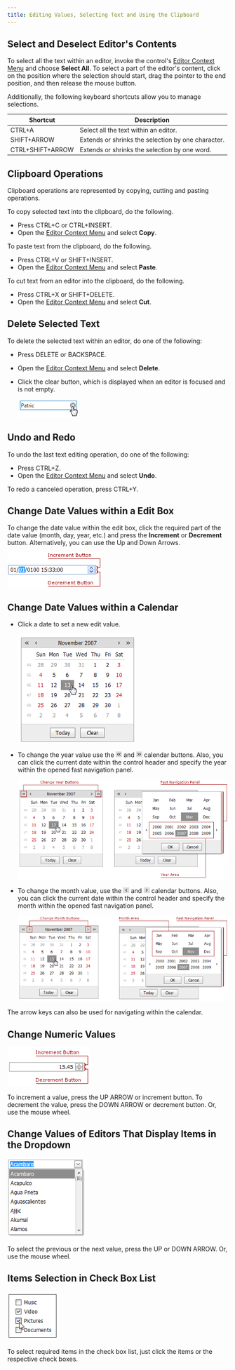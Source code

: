 ```yaml
---
title: Editing Values, Selecting Text and Using the Clipboard
---
```

## Select and Deselect Editor's Contents
To select all the text within an editor, invoke the control's [Editor Context Menu](../../../interface-elements-for-web/articles/editors/editor-context-menu.md) and choose **Select All**. To select a part of the editor's content, click on the position where the selection should start, drag the pointer to the end position, and then release the mouse button.

Additionally, the following keyboard shortcuts allow you to manage selections.

| Shortcut | Description |
|---|---|
| CTRL+A | Select all the text within an editor. |
| SHIFT+ARROW | Extends or shrinks the selection by one character. |
| CTRL+SHIFT+ARROW | Extends or shrinks the selection by one word. |

## Clipboard Operations
Clipboard operations are represented by copying, cutting and pasting operations. 

To copy selected text into the clipboard, do the following.
* Press CTRL+C or CTRL+INSERT.
* Open the [Editor Context Menu](../../../interface-elements-for-web/articles/editors/editor-context-menu.md) and select **Copy**.

To paste text from the clipboard, do the following.
* Press CTRL+V or SHIFT+INSERT.
* Open the [Editor Context Menu](../../../interface-elements-for-web/articles/editors/editor-context-menu.md) and select **Paste**.

To cut text from an editor into the clipboard, do the following.
* Press CTRL+X or SHIFT+DELETE.
* Open the [Editor Context Menu](../../../interface-elements-for-web/articles/editors/editor-context-menu.md) and select **Cut**.

## Delete Selected Text
To delete the selected text within an editor, do one of the following:
* Press DELETE or BACKSPACE.
* Open the [Editor Context Menu](../../../interface-elements-for-web/articles/editors/editor-context-menu.md) and select **Delete**.
* Click the clear button, which is displayed when an editor is focused and is not empty.
	
	![Editor_ClearButton](../../images/Img25455.png)

## Undo and Redo
To undo the last text editing operation, do one of the following:
* Press CTRL+Z.
* Open the [Editor Context Menu](../../../interface-elements-for-web/articles/editors/editor-context-menu.md) and select **Undo**.

To redo a canceled operation, press CTRL+Y.

## Change Date Values within a Edit Box
To change the date value within the edit box, click the required part of the date value (month, day, year, etc.) and press the **Increment** or **Decrement** button. Alternatively, you can use the Up and Down Arrows.

![Editors-time editing](../../images/Img11028.png)

## Change Date Values within a Calendar
* Click a date to set a new edit value.
	
	![ASPxEditors-EditValue-Day](../../images/Img9013.png)
* To change the year value use the ![ASPxEditors-EditValue-PrevYearButton](../../images/Img9018.png) and ![ASPxEditors-EditValue-NextYearButton](../../images/Img9020.png) calendar buttons. Also, you can click the current date within the control header and specify the year within the opened fast navigation panel.
	
	![ASPxEditors-EditValue-Year](../../images/Img9015.png)
* To change the month value, use the ![ASPxEditors-EditValue-PrevMonthButton](../../images/Img9019.png) and ![ASPxEditors-EditValue-NextMonthButton](../../images/Img9021.png) calendar buttons. Also, you can click the current date within the control header and specify the month within the opened fast navigation panel.
	
	![ASPxEditors-EditValue-Month](../../images/Img9014.png)

The arrow keys can also be used for navigating within the calendar.

## Change Numeric Values
![ASPxEditors-EditValue-SpinEditor](../../images/Img9016.png)

To increment a value, press the UP ARROW or increment button. To decrement the value, press the DOWN ARROW or decrement button. Or, use the mouse wheel.

## Change Values of Editors That Display Items in the Dropdown
![ASPxEditors-EditValue-DropdownEditors](../../images/Img9017.png)

To select the previous or the next value, press the UP or DOWN ARROW. Or, use the mouse wheel.

## Items Selection in Check Box List
![ASPxCheckBoxList_check_items](../../images/Img16511.png)

To select required items in the check box list, just click the items or the respective check boxes.